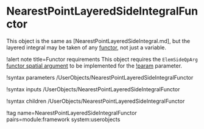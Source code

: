 # NearestPointLayeredSideIntegralFunctor

This object is the same as [NearestPointLayeredSideIntegral.md], but the layered integral may be taken
of any [functor](Functors/index.md), not just a variable.

!alert note title=Functor requirements
This object requires the `ElemSideQpArg` [functor spatial argument](Functors/index.md) to be
implemented for the [!param](/UserObjects/NearestPointLayeredSideIntegralFunctor/functor) parameter.

!syntax parameters /UserObjects/NearestPointLayeredSideIntegralFunctor

!syntax inputs /UserObjects/NearestPointLayeredSideIntegralFunctor

!syntax children /UserObjects/NearestPointLayeredSideIntegralFunctor

!tag name=NearestPointLayeredSideIntegralFunctor pairs=module:framework system:userobjects
